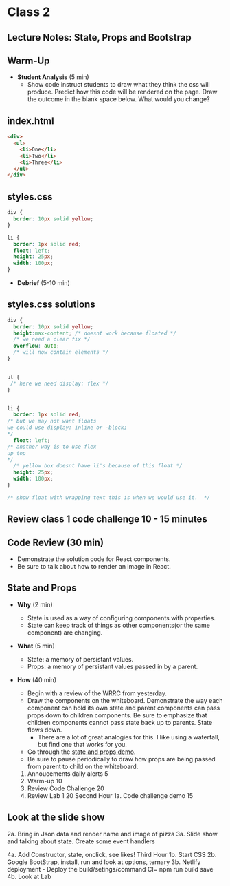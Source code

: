# Class 2

## Lecture Notes: State, Props and Bootstrap

## Warm-Up

- **Student Analysis** (5 min)
    - Show code instruct students to draw what they think the css will produce.
      Predict how this code will be rendered on the page. Draw the outcome in the
   blank space below. What would you change?

## index.html

```html
<div>
  <ul>
    <li>One</li>
    <li>Two</li>
    <li>Three</li>
  </ul>
</div>
```

## styles.css

```css
div {
  border: 10px solid yellow;
}

li { 
  border: 1px solid red;
  float: left;
  height: 25px;
  width: 100px;
}
```

- **Debrief** (5-10 min)

## styles.css solutions

```css
div {
  border: 10px solid yellow;
  height:max-content; /* doesnt work because floated */
  /* we need a clear fix */
  overflow: auto;
  /* will now contain elements */
}


ul {
 /* here we need display: flex */
}


li { 
  border: 1px solid red;
/* but we may not want floats  
we could use display: inline or -block;
*/
  float: left;
/* another way is to use flex
up top
*/
  /* yellow box doesnt have li's because of this float */
  height: 25px;
  width: 100px;
}

/* show float with wrapping text this is when we would use it.  */
```

## Review class 1 code challenge 10 - 15 minutes

## Code Review (30 min)

- Demonstrate the solution code for React components.
- Be sure to talk about how to render an image in React.

## State and Props

- **Why** (2 min)
    - State is used as a way of configuring components with properties.
    - State can keep track of things as other components(or the same component) are changing.
- **What** (5 min)
    - State: a memory of persistant values.
    - Props: a memory of persistant values passed in by a parent.
- **How** (40 min)
    - Begin with a review of the WRRC from yesterday.
    - Draw the components on the whiteboard. Demonstrate the way each component
     can hold its own state and parent components can pass props down to children
     components. Be sure to emphasize that children components cannot pass state
      back up to parents. State flows down.
        - There are a lot of great analogies for this. I like using a waterfall,
         but find one that works for you.
    - Go through the [state and props demo](../demo/state-and-props).
    - Be sure to pause periodically to draw how props are being passed from parent
     to child on the whiteboard.

  1. Annoucements daily alerts 5
  2. Warm-up 10
  3. Review Code Challenge 20
  4. Review Lab 1 20
  Second Hour
  1a. Code challenge demo 15

## Look at the slide show

  2a. Bring in Json data and render name and image of pizza
  3a. Slide show and talking about state. Create some event handlers

  4a. Add Constructor, state, onclick, see likes!
  Third Hour
  1b. Start CSS
  2b. Google BootStrap, install, run and look at options, ternary
  3b. Netlify deployment - Deploy the build/setings/command CI= npm run build save
  4b. Look at Lab
